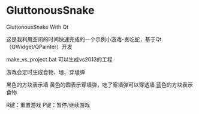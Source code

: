 # GluttonousSnake
GluttonousSnake With Qt

这是我利用空闲的时间快速完成的一个示例小游戏-贪吃蛇，基于Qt（QWidget/QPainter）开发

make_vs_project.bat 可以生成vs2013的工程

游戏会定时生成食物、墙、穿墙弹

黑色的方块表示墙
黄色的圆表示穿墙弹，吃了穿墙弹可以穿透墙
蓝色的方块表示食物

R键：重置游戏
P键：暂停/继续游戏
